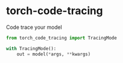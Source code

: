 # torch-code-tracing
Code trace your model

```py
from torch_code_tracing import TracingMode

with TracingMode():
    out = model(*args, **kwargs)
```
